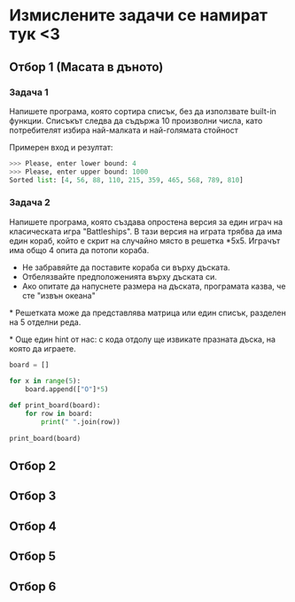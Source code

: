 # Измислените задачи се намират тук <3

## Отбор 1 (Масата в дъното)

### Задача 1

Напишете програма, която сортира списък, без да използвате built-in функции. Списъкът следва да съдържа 10 произволни числа, като потребителят избира най-малката и най-голямата стойност

Примерен вход и резултат:

```python
>>> Please, enter lower bound: 4
>>> Please, enter upper bound: 1000
Sorted list: [4, 56, 88, 110, 215, 359, 465, 568, 789, 810]
```

### Задача 2

Напишете програма, която създава опростена версия за един играч на класическата игра "Battleships". В тази версия на играта трябва да има един кораб, който е скрит на случайно място в решетка *5x5. Играчът има общо 4 опита да потопи кораба.

* Не забравяйте да поставите кораба си върху дъската.
* Отбелязвайте предположенията върху дъската си.
* Ако опитате да  напуснете размера на дъската, програмата казва, че сте "извън океана"


\* Решетката може да представлява матрица или един списък, разделен на 5 отделни реда.

\* Още един hint от нас: с кода отдолу ще извикате празната дъска, на която да играете.

```python
board = []

for x in range(5):
    board.append(["O"]*5)
    
def print_board(board):
    for row in board:
        print(" ".join(row))
        
print_board(board)
```

## Отбор 2

## Отбор 3

## Отбор 4

## Отбор 5

## Отбор 6


